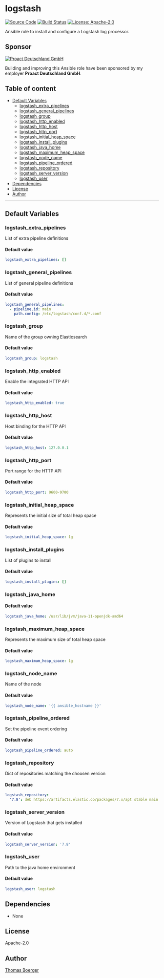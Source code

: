 # logstash

[![Source Code](https://img.shields.io/badge/github-source%20code-blue?logo=github&logoColor=white)](https://github.com/rolehippie/logstash) [![Build Status](https://img.shields.io/drone/build/rolehippie/logstash/master?logo=drone)](https://cloud.drone.io/rolehippie/logstash) [![License: Apache-2.0](https://img.shields.io/github/license/rolehippie/logstash)](https://github.com/rolehippie/logstash/blob/master/LICENSE) 

Ansible role to install and configure a Logstash log processor. 

## Sponsor 

[![Proact Deutschland GmbH](https://proact.eu/wp-content/uploads/2020/03/proact-logo.png)](https://proact.eu) 

Building and improving this Ansible role have been sponsored by my employer **Proact Deutschland GmbH**.

## Table of content

* [Default Variables](#default-variables)
  * [logstash_extra_pipelines](#logstash_extra_pipelines)
  * [logstash_general_pipelines](#logstash_general_pipelines)
  * [logstash_group](#logstash_group)
  * [logstash_http_enabled](#logstash_http_enabled)
  * [logstash_http_host](#logstash_http_host)
  * [logstash_http_port](#logstash_http_port)
  * [logstash_initial_heap_space](#logstash_initial_heap_space)
  * [logstash_install_plugins](#logstash_install_plugins)
  * [logstash_java_home](#logstash_java_home)
  * [logstash_maximum_heap_space](#logstash_maximum_heap_space)
  * [logstash_node_name](#logstash_node_name)
  * [logstash_pipeline_ordered](#logstash_pipeline_ordered)
  * [logstash_repository](#logstash_repository)
  * [logstash_server_version](#logstash_server_version)
  * [logstash_user](#logstash_user)
* [Dependencies](#dependencies)
* [License](#license)
* [Author](#author)

---

## Default Variables

### logstash_extra_pipelines

List of extra pipeline definitions

#### Default value

```YAML
logstash_extra_pipelines: []
```

### logstash_general_pipelines

List of general pipeline definitions

#### Default value

```YAML
logstash_general_pipelines:
  - pipeline.id: main
    path.config: /etc/logstash/conf.d/*.conf
```

### logstash_group

Name of the group owning Elasticsearch

#### Default value

```YAML
logstash_group: logstash
```

### logstash_http_enabled

Enable the integrated HTTP API

#### Default value

```YAML
logstash_http_enabled: true
```

### logstash_http_host

Host binding for the HTTP API

#### Default value

```YAML
logstash_http_host: 127.0.0.1
```

### logstash_http_port

Port range for the HTTP API

#### Default value

```YAML
logstash_http_port: 9600-9700
```

### logstash_initial_heap_space

Represents the initial size of total heap space

#### Default value

```YAML
logstash_initial_heap_space: 1g
```

### logstash_install_plugins

List of plugins to install

#### Default value

```YAML
logstash_install_plugins: []
```

### logstash_java_home

#### Default value

```YAML
logstash_java_home: /usr/lib/jvm/java-11-openjdk-amd64
```

### logstash_maximum_heap_space

Represents the maximum size of total heap space

#### Default value

```YAML
logstash_maximum_heap_space: 1g
```

### logstash_node_name

Name of the node

#### Default value

```YAML
logstash_node_name: '{{ ansible_hostname }}'
```

### logstash_pipeline_ordered

Set the pipeline event ordering

#### Default value

```YAML
logstash_pipeline_ordered: auto
```

### logstash_repository

Dict of repositories matching the choosen version

#### Default value

```YAML
logstash_repository:
  '7.8': deb https://artifacts.elastic.co/packages/7.x/apt stable main
```

### logstash_server_version

Version of Logstash that gets installed

#### Default value

```YAML
logstash_server_version: '7.8'
```

### logstash_user

Path to the java home environment

#### Default value

```YAML
logstash_user: logstash
```

## Dependencies

* None

## License

Apache-2.0

## Author

[Thomas Boerger](https://github.com/tboerger)
